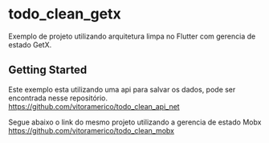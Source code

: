 # todo_clean_getx

Exemplo de projeto utilizando arquitetura limpa no Flutter com gerencia de estado GetX.

## Getting Started

Este exemplo esta utilizando uma api para salvar os dados, pode ser encontrada nesse repositório.
https://github.com/vitoramerico/todo_clean_api_net

Segue abaixo o link do mesmo projeto utilizando a gerencia de estado Mobx
https://github.com/vitoramerico/todo_clean_mobx
